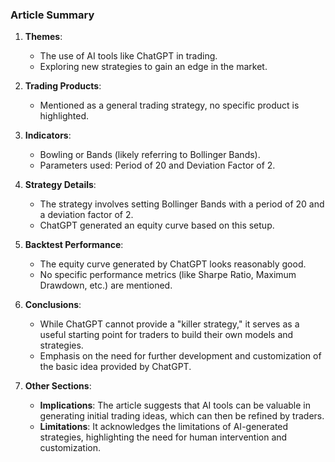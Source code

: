 ### Article Summary

1. **Themes**:
   - The use of AI tools like ChatGPT in trading.
   - Exploring new strategies to gain an edge in the market.

2. **Trading Products**:
   - Mentioned as a general trading strategy, no specific product is highlighted.

3. **Indicators**:
   - Bowling or Bands (likely referring to Bollinger Bands).
   - Parameters used: Period of 20 and Deviation Factor of 2.

4. **Strategy Details**:
   - The strategy involves setting Bollinger Bands with a period of 20 and a deviation factor of 2.
   - ChatGPT generated an equity curve based on this setup.

5. **Backtest Performance**:
   - The equity curve generated by ChatGPT looks reasonably good.
   - No specific performance metrics (like Sharpe Ratio, Maximum Drawdown, etc.) are mentioned.

6. **Conclusions**:
   - While ChatGPT cannot provide a "killer strategy," it serves as a useful starting point for traders to build their own models and strategies.
   - Emphasis on the need for further development and customization of the basic idea provided by ChatGPT.

7. **Other Sections**:
   - **Implications**: The article suggests that AI tools can be valuable in generating initial trading ideas, which can then be refined by traders.
   - **Limitations**: It acknowledges the limitations of AI-generated strategies, highlighting the need for human intervention and customization.
